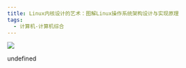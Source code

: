 ```yaml
---
title: Linux内核设计的艺术：图解Linux操作系统架构设计与实现原理
tags:
  - 计算机-计算机综合
---
```


![](https://wfqqreader-1252317822.image.myqcloud.com/cover/457/602457/s_602457.jpg)

undefined